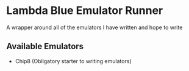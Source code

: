 # Lambda Blue Emulator Runner

A wrapper around all of the emulators I have written and hope to write

## Available Emulators

- Chip8 (Obligatory starter to writing emulators)
